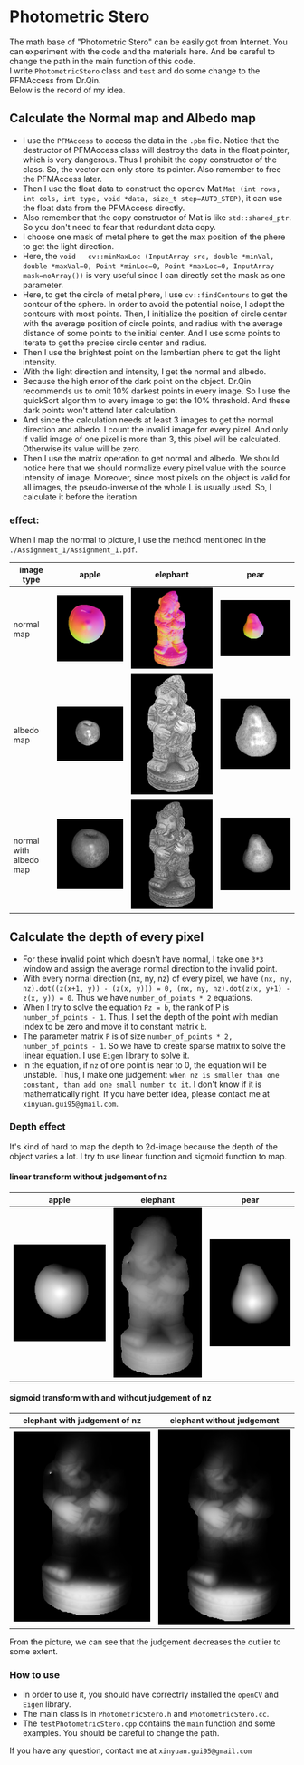 Photometric Stero
=====

The math base of "Photometric Stero" can be easily got from Internet. You can experiment with the code and the materials here. And be careful to change the path in the main function of this code.<br>
I write `PhotometricStero` class and `test` and do some change to the PFMAccess from Dr.Qin.<br>
Below is the record of my idea.<br>

## Calculate the Normal map and Albedo map
* I use the `PFMAccess` to access the data in the `.pbm` file. Notice that the destructor of PFMAccess class will destroy the data in the float pointer, which is very dangerous. Thus I prohibit the copy constructor of the class. So, the vector can only store its pointer. Also remember to free the PFMAccess later.<br>
* Then I use the float data to construct the opencv Mat `Mat (int rows, int cols, int type, void *data, size_t step=AUTO_STEP)`, it can use the float data from the PFMAccess directly.<br>
* Also remember that the copy constructor of Mat is like `std::shared_ptr`. So you don't need to fear that redundant data copy.<br>
* I choose one mask of metal phere to get the max position of the phere to get the light direction.<br>
* Here, the `void	cv::minMaxLoc (InputArray src, double *minVal, double *maxVal=0, Point *minLoc=0, Point *maxLoc=0, InputArray mask=noArray())` is very useful since I can directly set the mask as one parameter.<br>
* Here, to get the circle of metal phere, I use `cv::findContours` to get the contour of the sphere. In order to avoid the potential noise, I adopt the contours with most points. Then, I initialize the position of circle center with the average position of circle points, and radius with the average distance of some points to the initial center. And I use some points to iterate to get the precise circle center and radius.<br>
* Then I use the brightest point on the lambertian phere to get the light intensity.<br>
* With the light direction and intensity, I get the normal and albedo.<br>
* Because the high error of the dark point on the object. Dr.Qin recommends us to omit 10% darkest points in every image. So I use the quickSort algorithm to every image to get the 10% threshold. And these dark points won't attend later calculation.<br>
* And since the calculation needs at least 3 images to get the normal direction and albedo. I count the invalid image for every pixel. And only if valid image of one pixel is more than 3, this pixel will be calculated. Otherwise its value will be zero.<br>
* Then I use the matrix operation to get normal and albedo. We should notice here that we should normalize every pixel value with the source intensity of image. Moreover, since most pixels on the object is valid for all images, the pseudo-inverse of the whole L is usually used. So, I calculate it before the iteration.<br>

### effect:
When I map the normal to picture, I use the method mentioned in the `./Assignment_1/Assignment_1.pdf`.

| image type |apple | elephant | pear |
| ---------------|-------- | ---------- | ------------|
| normal map |![Image failed](./resultImage/appleNormal.jpg "apple normal map") | ![Image failed](./resultImage/elephantNormal.jpg "elephant normal map") | ![Image failed](./resultImage/pearNormal.jpg "pear normal map")|
| albedo map | ![Image failed](./resultImage/appleAlbedo.jpg "apple albedo map") | ![Image failed](./resultImage/elephantAlbedo.jpg "elephant albedo map") | ![Image failed](./resultImage/pearAlbedo.jpg "pear albedo map")|
| normal with albedo map | ![Image failed](./resultImage/appleNormalWithAlbedo.jpg "apple normal with albedo map") | ![Image failed](./resultImage/elephantNormalWithAlbedo.jpg "elephant normal with albedo map") | ![Image failed](./resultImage/pearNormalWithAlbedo.jpg "pear normal with albedo map")|

## Calculate the depth of every pixel
* For these invalid point which doesn't have normal, I take one `3*3` window and assign the average normal direction to the invalid point.<br>
* With every normal direction (nx, ny, nz) of every pixel, we have `(nx, ny, nz).dot((z(x+1, y)) - (z(x, y))) = 0, (nx, ny, nz).dot(z(x, y+1) - z(x, y)) = 0`. Thus we have `number_of_points * 2` equations.<br>
* When I try to solve the equation `Pz = b`, the rank of P is `number_of_points - 1`. Thus, I set the depth of the point with median index to be zero and move it to constant matrix `b`.<br>
* The parameter matrix `P` is of size `number_of_points * 2, number_of_points - 1`. So we have to create sparse matrix to solve the linear equation. I use `Eigen` library to solve it.<br>
* In the equation, if `nz` of one point is near to 0, the equation will be unstable. Thus, I make one judgement: `when nz is smaller than one constant, than add one small number to it`. I don't know if it is mathematically right. If you have better idea, please contact me at `xinyuan.gui95@gmail.com`.<br>

### Depth effect
It's kind of hard to map the depth to 2d-image because the depth of the object varies a lot. I try to use linear function and sigmoid function to map.<br>
#### linear transform without judgement of nz
| apple | elephant | pear |
| ---------------|-------- | ---------- |
| ![Image failed](./resultImage/appleHeight.jpg "apple height map") | ![Image failed](./resultImage/elephantHeightMethod1.jpg "elephant depth map") | ![Image failed](./resultImage/pearHeight.jpg "pear depth map")|

#### sigmoid transform with and without judgement of nz
|elephant with judgement of nz | elephant without judgement|
|------------------------------|---------------------------|
| ![Image failed](./resultImage/elephantHeightMethod2NoJudgement.jpg "elephant depth map without judgement") | ![Image failed](./resultImage/elephantHeightMethod2Judgement.jpg "elephant depth map with judgement")|

From the picture, we can see that the judgement decreases the outlier to some extent.<br>

### How to use
* In order to use it, you should have correctrly installed the `openCV` and `Eigen` library.<br>
* The main class is in `PhotometricStero.h` and `PhotometricStero.cc`.<br>
* The `testPhotometricStero.cpp` contains the `main` function and some examples. You should be careful to change the path.<br>


If you have any question, contact me at `xinyuan.gui95@gmail.com`
